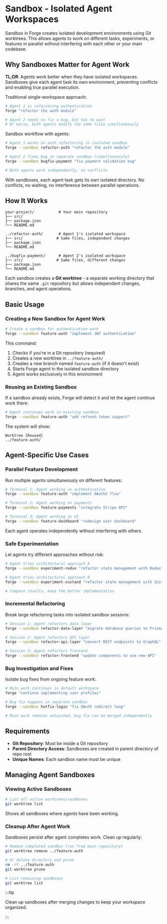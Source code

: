 # Sandbox - Isolated Agent Workspaces

Sandbox in Forge creates isolated development environments using Git worktrees. This allows agents to work on different tasks, experiments, or features in parallel without interfering with each other or your main codebase.

## Why Sandboxes Matter for Agent Work

**TL;DR**: Agents work better when they have isolated workspaces. Sandboxes give each agent task its own environment, preventing conflicts and enabling true parallel execution.

Traditional single-workspace approach:

```bash
# Agent 1 is refactoring authentication
forge "refactor the auth module"

# Agent 2 needs to fix a bug, but has to wait
# Or worse, both agents modify the same files simultaneously
```

Sandbox workflow with agents:

```bash
# Agent 1 works on auth refactoring in isolated sandbox
forge --sandbox refactor-auth "refactor the auth module"

# Agent 2 fixes bug in separate sandbox (simultaneously)
forge --sandbox bugfix-payment "fix payment validation bug"

# Both agents work independently, no conflicts
```

With sandboxes, each agent task gets its own isolated directory. No conflicts, no waiting, no interference between parallel operations.

## How It Works

```
your-project/           # Your main repository
├── src/
├── package.json
└── README.md

../refactor-auth/       # Agent 1's isolated workspace
├── src/               # Same files, independent changes
├── package.json
└── README.md

../bugfix-payment/      # Agent 2's isolated workspace
├── src/               # Same files, different changes
├── package.json
└── README.md
```

Each sandbox creates a **Git worktree** - a separate working directory that shares the same `.git` repository but allows independent changes, branches, and agent operations.

## Basic Usage

### Creating a New Sandbox for Agent Work

```bash
# Create a sandbox for authentication work
forge --sandbox feature-auth "implement JWT authentication"
```

This command:

1. Checks if you're in a Git repository (required)
2. Creates a new worktree in `../feature-auth/`
3. Creates a new branch named `feature-auth` (if it doesn't exist)
4. Starts Forge agent in the isolated sandbox directory
5. Agent works exclusively in this environment

### Reusing an Existing Sandbox

If a sandbox already exists, Forge will detect it and let the agent continue work there:

```bash
# Agent continues work in existing sandbox
forge --sandbox feature-auth "add refresh token support"
```

The system will show:

```
Worktree [Reused]
../feature-auth/
```

## Agent-Specific Use Cases

### Parallel Feature Development

Run multiple agents simultaneously on different features:

```bash
# Terminal 1: Agent working on authentication
forge --sandbox feature-auth "implement OAuth2 flow"

# Terminal 2: Agent working on payments
forge --sandbox feature-payments "integrate Stripe API"

# Terminal 3: Agent working on UI
forge --sandbox feature-dashboard "redesign user dashboard"
```

Each agent operates independently without interfering with others.

### Safe Experimentation

Let agents try different approaches without risk:

```bash
# Agent tries architectural approach A
forge --sandbox experiment-redux "refactor state management with Redux"

# Agent tries architectural approach B
forge --sandbox experiment-zustand "refactor state management with Zustand"

# Compare results, keep the better implementation
```

### Incremental Refactoring

Break large refactoring tasks into isolated sandbox sessions:

```bash
# Session 1: Agent refactors data layer
forge --sandbox refactor-data-layer "migrate database queries to Prisma"

# Session 2: Agent refactors API layer
forge --sandbox refactor-api-layer "convert REST endpoints to GraphQL"

# Session 3: Agent refactors frontend
forge --sandbox refactor-frontend "update components to use new API"
```

### Bug Investigation and Fixes

Isolate bug fixes from ongoing feature work:

```bash
# Main work continues in default workspace
forge "continue implementing user profiles"

# Bug fix happens in separate sandbox
forge --sandbox hotfix-login "fix OAuth redirect loop"

# Main work remains untouched, bug fix can be merged independently
```

## Requirements

- **Git Repository**: Must be inside a Git repository
- **Parent Directory Access**: Sandboxes are created in parent directory of repo root
- **Unique Names**: Each sandbox name must be unique

## Managing Agent Sandboxes

### Viewing Active Sandboxes

```bash
# List all active worktrees/sandboxes
git worktree list
```

Shows all sandboxes where agents have been working.

### Cleanup After Agent Work

Sandboxes persist after agent completes work. Clean up regularly:

```bash
# Remove completed sandbox (run from main repository)
git worktree remove ../feature-auth

# Or delete directory and prune
rm -rf ../feature-auth
git worktree prune

# List remaining sandboxes
git worktree list
```

:::tip

Clean up sandboxes after merging changes to keep your workspace organized.

:::
